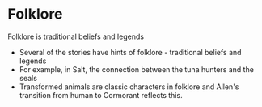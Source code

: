 # Folklore

Folklore is traditional beliefs and legends

- Several of the stories have hints of folklore - traditional beliefs and legends
- For example, in Salt, the connection between the tuna hunters and the seals
- Transformed animals are classic characters in folklore and Allen's transition from human to Cormorant reflects this. 